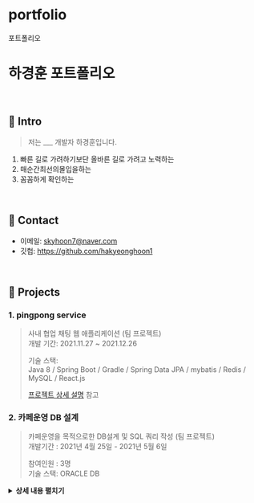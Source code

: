 # portfolio
포트폴리오
# 하경훈 포트폴리오



</br>

## :pushpin: Intro
>저는 ___ 개발자 하경훈입니다.
1. 빠른 길로 가려하기보단 올바른 길로 가려고 노력하는
2. 매순간최선의몰입을하는
3. 꼼꼼하게 확인하는

</br>

## :pushpin: Contact
- 이메일: skyhoon7@naver.com
- 깃헙: https://github.com/hakyeonghoon1

</br>

## :pushpin: Projects
### 1. pingpong service
>사내 협업 채팅 웹 애플리케이션 (팀 프로젝트)  
>개발 기간: 2021.11.27 ~ 2021.12.26  
>  
>기술 스택:  
>Java 8 / Spring Boot / Gradle / Spring Data JPA / mybatis 
>/ Redis / MySQL / React.js  
>  
>[프로젝트 상세 설명](https://github.com/hakyeonghoon1/pingpong) 참고

### 2. 카페운영 DB 설계
>카페운영을 목적으로한 DB설계 및 SQL 쿼리 작성 (팀 프로젝트)  
>개발기간 : 2021년 4월 25일 - 2021년 5월 6일
>
>참여인원 : 3명  
>기술 스택: ORACLE DB
>
<details>
<summary><b>상세 내용 펼치기</b></summary>
<div markdown="1">
  
>[상세내용](https://github.com/hakyeonghoon1/portfolio/blob/main/docs/CAFE.pdf)
  
>[실제 작성된 SQL 코드입니다](https://github.com/hakyeonghoon1/portfolio/blob/main/docs/CAFE%20.sql)
  
  #### 회고/느낀점
  - sql 작성에 능력이 향상되었습니다.
  - 테이블 관계 설정 능력이 향상되었습니다.
  
</div>

---

